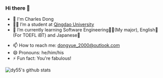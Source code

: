 ### Hi there 👋

- 🧑 I'm Charles Dong
- 👨‍🎓 I’m a student at [Qingdao University](https://www.qdu.edu.cn/)
- 🌱 I’m currently learning Software Engineering👩‍💻(My major), English🗽(For TOEFL iBT) and Japanese🎎
<!--
- 👯 I’m looking to collaborate on ...
- 🤔 I’m looking for help with ...
- 💬 Ask me about ...
-->
- 📫 How to reach me: dongyue_2000@outlook.com
- 😄 Pronouns: he/him/his
- ⚡ Fun fact: You're fabulous!

![dy55's github stats](https://github-readme-stats.vercel.app/api?username=chardon55&show_icons=true&theme=tokyonight)
